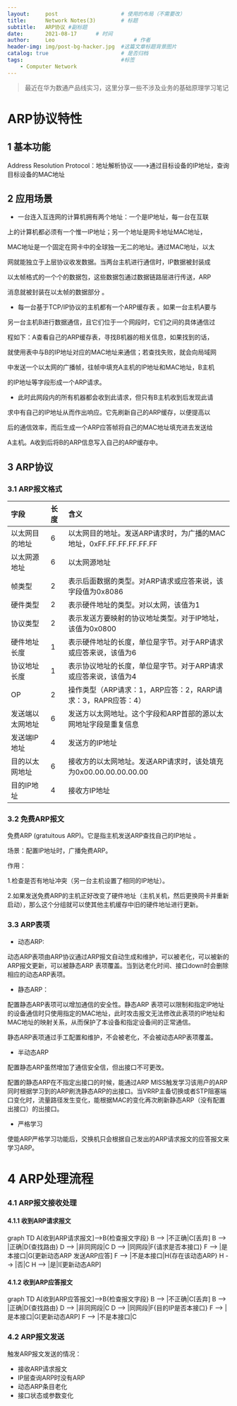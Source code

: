 ```yaml
---
layout:     post   				    # 使用的布局（不需要改）
title:      Network Notes(3)		# 标题 
subtitle:   ARP协议 #副标题
date:       2021-08-17		# 时间
author:     Leo 						# 作者
header-img: img/post-bg-hacker.jpg	#这篇文章标题背景图片
catalog: true 						# 是否归档
tags:								#标签
    - Computer Network
---
```

> 最近在华为数通产品线实习，这里分享一些不涉及业务的基础原理学习笔记

# ARP协议特性


## 1 基本功能

Address Resolution Protocol：地址解析协议--->通过目标设备的IP地址，查询目标设备的MAC地址

## 2 应用场景

* 一台连入互连网的计算机拥有两个地址：一个是IP地址，每一台在互联

上的计算机都必须有一个惟一IP地址；另一个地址是网卡地址MAC地址，

MAC地址是一个固定在网卡中的全球独一无二的地址。通过MAC地址，以太

网就能独立于上层协议收发数据。当两台主机进行通信时，IP数据被封装成

以太帧格式的一个个的数据包，这些数据包通过数据链路层进行传送，ARP

消息就被封装在以太帧的数据部分 。

* 每一台基于TCP/IP协议的主机都有一个ARP缓存表 。如果一台主机A要与

另一台主机B进行数据通信，且它们位于一个网段时，它们之间的具体通信过

程如下：A查看自己的ARP缓存表，寻找B机器的相关信息，如果找到的话，

就使用表中与B的IP地址对应的MAC地址来通信；若查找失败，就会向局域网

中发送一个以太网的广播帧，往帧中填充A主机的IP地址和MAC地址，B主机

的IP地址等字段形成一个ARP请求。

* 此时此网段内的所有机器都会收到此请求，但只有B主机收到后发现此请

求中有自己的IP地址从而作出响应。它先刷新自己的ARP缓存，以便提高以

后的通信效率，而后生成一个ARP应答帧将自己的MAC地址填充进去发送给

A主机。A收到后将B的ARP信息写入自己的ARP缓存中。

## 3 ARP协议

### 3.1 ARP报文格式

| 字段             | 长度 | 含义                                                         |
| :--------------- | :--- | :----------------------------------------------------------- |
| 以太网目的地址   | 6    | 以太网目的地址。发送ARP请求时，为广播的MAC地址，0xFF.FF.FF.FF.FF.FF |
| 以太网源地址     | 6    | 以太网源地址                                                 |
| 帧类型           | 2    | 表示后面数据的类型。对ARP请求或应答来说，该字段值为0x8086    |
| 硬件类型         | 2    | 表示硬件地址的类型。对以太网，该值为1                        |
| 协议类型         | 2    | 表示发送方要映射的协议地址类型。对于IP地址，该值为0x0800     |
| 硬件地址长度     | 1    | 表示硬件地址的长度，单位是字节。对于ARP请求或应答来说，该值为6 |
| 协议地址长度     | 1    | 表示协议地址的长度，单位是字节。对于ARP请求或应答来说，该值为4 |
| OP               | 2    | 操作类型（ARP请求：1，ARP应答：2，RARP请求：3，RAPR应答：4） |
| 发送端以太网地址 | 6    | 发送方以太网地址。这个字段和ARP首部的源以太网地址字段是重复信息 |
| 发送端IP地址     | 4    | 发送方的IP地址                                               |
| 目的以太网地址   | 6    | 接收方的以太网地址。发送ARP请求时，该处填充为0x00.00.00.00.00.00 |
| 目的IP地址       | 4    | 接收方IP地址                                                 |

### 3.2 免费ARP报文

免费ARP (gratuitous ARP)。它是指主机发送ARP查找自己的IP地址 。

场景：配置IP地址时，广播免费ARP。

作用：

1.检查是否有地址冲突（另一台主机设置了相同的IP地址）。

2.如果发送免费ARP的主机正好改变了硬件地址（主机关机，然后更换网卡并重新启动），那么这个分组就可以使其他主机缓存中旧的硬件地址进行更新。

### 3.3 ARP表项

* 动态ARP:

动态ARP表项由ARP协议通过ARP报文自动生成和维护，可以被老化，可以被新的ARP报文更新，可以被静态ARP 表项覆盖。当到达老化时间、接口down时会删除相应的动态ARP表项。

* 静态ARP：

配置静态ARP表项可以增加通信的安全性。静态ARP 表项可以限制和指定IP地址的设备通信时只使用指定的MAC地址，此时攻击报文无法修改此表项的IP地址和MAC地址的映射关系，从而保护了本设备和指定设备间的正常通信。

静态ARP表项通过手工配置和维护，不会被老化，不会被动态ARP表项覆盖。

* 半动态ARP

配置静态ARP虽然增加了通信安全信，但出接口不可更改。

配置的静态ARP在不指定出接口的时候，能通过ARP MISS触发学习该用户的ARP同时根据学习到的ARP刷洗静态ARP的出接口。当VRRP主备切换或者STP阻塞端口变化时，流量路径发生变化，能根据MAC的变化再次刷新静态ARP（没有配置出接口）的出接口。

* 严格学习

使能ARP严格学习功能后，交换机只会根据自己发出的ARP请求报文的应答报文来学习ARP。



# 4 ARP处理流程



### 4.1 ARP报文接收处理

#### 4.1.1 收到ARP请求报文


<script src="/js/mermaid.min.js"></script>

<div class="mermaid">
graph TD
A[收到ARP请求报文]-->B{检查报文字段}
	B --> |不正确|C[丢弃]
B --> |正确|D{查找路由}
	D --> |非同网段|C
D --> |同网段|F{请求是否本接口}
	F --> |是本接口|G[更新动态ARP 发送ARP应答]
F --> |不是本接口|H{存在该动态ARP}
	H --> |否|C
	H --> |是|I[更新动态ARP]
</div>

#### 4.1.2 收到ARP应答报文

<div class="mermaid">
graph TD
A[收到ARP应答报文]-->B{检查报文字段}
	B --> |不正确|C[丢弃]
B --> |正确|D{查找路由}
	D --> |非同网段|C
D --> |同网段|F{目的IP是否本接口}
	F --> |是本接口|G[更新动态ARP]
F --> |不是本接口|C
</div>

### 4.2 ARP报文发送

触发ARP报文发送的情况：

* 接收ARP请求报文
* IP层查询ARP时没有ARP
* 动态ARP条目老化
* 接口状态或参数变化










